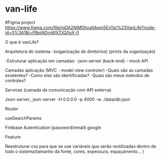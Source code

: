 # van-life

#Figma project
https://www.figma.com/file/igDA2NiMDhoaIIAqm5EnTq/%23VanLife?node-id=0%3A1&t=PBqIADrnWX7JQ0gX-0

O que é vanLife?

Arquitetura do sistema
-(organização de diretórios) (prints da organização)

-Estruturar aplicação em camadas:
-json-server (back-end) - mock API

Camadas aplicação (MVC - model view controler)
-Quais são as camadas existentes?
-Como elas são identificadas?
-Quais são meus metodos de controles?

Services (camada de comunicação com API externa)

Json-server\_ json-server -H 0.0.0.0 -p 4000 -w ./data/db.json

Router

useSearchParams

Firebase
Autentication (password/email) google

Feature:

Reestruturar css para que se use variáveis que serão reutilizadas dentro de todo o sistema(tamanho da fonte, cores, expessura, espaçamento... )
